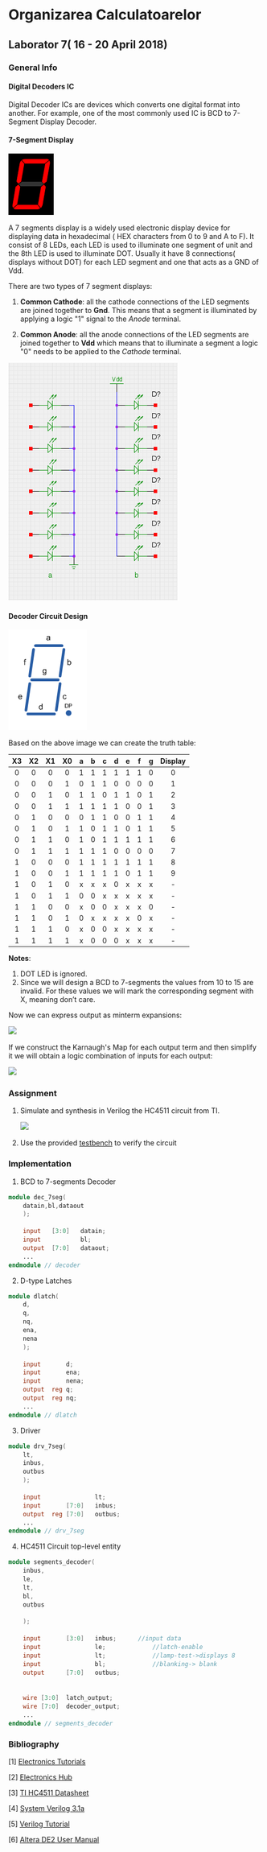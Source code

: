 # Organizarea Calculatoarelor

## Laborator 7( 16 - 20 April 2018)


### General Info

#### Digital Decoders IC

Digital Decoder ICs are devices which converts one digital format into another. 
For example, one of the most commonly used IC is BCD to 7-Segment Display Decoder.

#### 7-Segment Display

![7 segments][7seg]

A 7 segments display is a widely used electronic display device for displaying data in hexadecimal ( HEX characters from 0 to 9 and A to F). It consist of 8 LEDs, each LED is used to illuminate one segment of unit and the 8th LED is used to illuminate DOT. Usually it have 8 connections( displays without DOT) for each LED segment and one that acts as a GND of Vdd.

There are two types of 7 segment displays: 

1. **Common Cathode**: all the cathode connections of the LED segments are joined together to **Gnd**. This means that a segment is illuminated by applying a logic "1" signal to the *Anode* terminal. 

2. **Common Anode**:  all the anode connections of the LED segments are joined together to **Vdd** which means that to illuminate a segment a logic "0" needs to be applied to the *Cathode* terminal.


![7 segments Display Types][commonca]


#### Decoder Circuit Design

![7 segments][7segimg]

Based on the above image we can create the truth table:



| X3  | X2  | X1  | X0  |  a  |  b  |  c  |  d  |  e  |  f  |  g  | Display |
|:---:|:---:|:---:|:---:|:---:|:---:|:---:|:---:|:---:|:---:|:---:|:---:|
|  0  |  0  |  0  |  0  |  1  |  1  |  1  | 1   |  1  |  1  |  0  |  0  |
|  0  |  0  |  0  |  1  |  0  |  1  |  1  | 0   |  0  |  0  |  0  |  1  |
|  0  |  0  |  1  |  0  |  1  |  1  |  0  | 1   |  1  |  0  |  1  |  2  |
|  0  |  0  |  1  |  1  |  1  |  1  |  1  | 1   |  0  |  0  |  1  |  3  |
|  0  |  1  |  0  |  0  |  0  |  1  |  1  | 0   |  0  |  1  |  1  |  4  |
|  0  |  1  |  0  |  1  |  1  |  0  |  1  | 1   |  0  |  1  |  1  |  5  |
|  0  |  1  |  1  |  0  |  1  |  0  |  1  | 1   |  1  |  1  |  1  |  6  |
|  0  |  1  |  1  |  1  |  1  |  1  |  1  | 0   |  0  |  0  |  0  |  7  |
|  1  |  0  |  0  |  0  |  1  |  1  |  1  | 1   |  1  |  1  |  1  |  8  |
|  1  |  0  |  0  |  1  |  1  |  1  |  1  | 1   |  0  |  1  |  1  |  9  |
|  1  |  0  |  1  |  0  |  x  |  x  |  x  | 0   |  x  |  x  |  x  |  -  |
|  1  |  0  |  1  |  1  |  0  |  0  |  x  | x   |  x  |  x  |  x  |  -  |
|  1  |  1  |  0  |  0  |  x  |  0  |  0  | x   |  x  |  x  |  0  |  -  |
|  1  |  1  |  0  |  1  |  0  |  x  |  x  | x   |  x  |  0  |  x  |  -  |
|  1  |  1  |  1  |  0  |  x  |  0  |  0  | x   |  x  |  x  |  x  |  -  |
|  1  |  1  |  1  |  1  |  x  |  0  |  0  | 0   |  x  |  x  |  x  |  -  |

**Notes**: 
1. DOT LED is ignored.  
2. Since we will design a BCD to 7-segments the values from 10 to 15 are invalid. For these values we will mark the corresponding segment with X, meaning don’t care.

Now we can express output as minterm expansions:

![][minterm]

If we construct the Karnaugh's Map for each output term and then simplify it we will obtain a logic combination of inputs for each output:


![][output_val]


### Assignment

1. Simulate and synthesis in Verilog the HC4511 circuit from TI.

	![][circuit]

2. Use the provided [testbench][code] to verify the circuit


### Implementation

1. BCD to 7-segments Decoder

```verilog
module dec_7seg(
    datain,bl,dataout
    );

    input   [3:0]   datain; 
    input           bl;
    output  [7:0]   dataout;
    ...
endmodule // decoder
```

2. D-type Latches
```verilog
module dlatch(
    d,
    q,
    nq,
    ena,
    nena
    );
    
    input       d;
    input       ena;
    input       nena;
    output  reg q;
    output  reg nq;
    ...
endmodule // dlatch    
```

3. Driver
```verilog
module drv_7seg(
    lt,
    inbus,
    outbus
    );

    input               lt;
    input       [7:0]   inbus;
    output  reg [7:0]   outbus;
    ...
endmodule // drv_7seg    
```

4. HC4511 Circuit top-level entity
```verilog
module segments_decoder(
    inbus,
    le,
    lt,
    bl,
    outbus

    );
    
    input       [3:0]   inbus;      //input data
    input               le;             //latch-enable
    input               lt;             //lamp-test->displays 8
    input               bl;             //blanking-> blank
    output      [7:0]   outbus;


    wire [3:0]  latch_output;
    wire [7:0]  decoder_output;
    ...
endmodule // segments_decoder    
```




### Bibliography

[1] [Electronics Tutorials](https://www.electronics-tutorials.ws/combination/comb_6.html)

[2] [Electronics Hub](https://www.electronicshub.org/bcd-7-segment-led-display-decoder-circuit/)

[3] [TI HC4511 Datasheet](http://www.ti.com/lit/ds/symlink/cd74hc4511.pdf)

[4] [System Verilog 3.1a](http://www.ece.uah.edu/~gaede/cpe526/SystemVerilog_3.1a.pdf)

[5] [Verilog Tutorial](http://www.asic-world.com/verilog/veritut.html)

[6] [Altera DE2 User Manual](https://goo.gl/J87a22)


[7seg]: 7-segments_display_working.gif
[commonca]: common_cathode_anode_leds.png
[output_val]: output_values.png
[minterm]: minterm_expansion.png
[7segimg]: 7_seg.png
[circuit]: hc4511_block_scheme.png
[code]: circuit_tb.v
